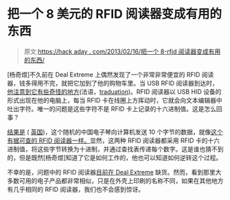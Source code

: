 # 把一个 8 美元的 RFID 阅读器变成有用的东西

> 原文:[https://hack aday . com/2013/02/16/把一个 8-rfid 阅读器变成有用的东西/](https://hackaday.com/2013/02/16/turning-an-8-rfid-reader-into-something-useful/)

[杨奇煜]不久前在 Deal Extreme 上偶然发现了一个非常非常便宜的 RFID 阅读器，钱多得用不完，就把它加到了他的购物车里。当 USB RFID 阅读器到达时，[他注意到它有些奇怪的地方](http://skyduino.wordpress.com/2013/02/01/hack-lecteur-rfid-chinois/)(法语，[traduation](http://translate.google.fr/translate?hl=fr&sl=fr&tl=en&u=http%3A%2F%2Fskyduino.wordpress.com%2F2013%2F02%2F01%2Fhack-lecteur-rfid-chinois%2F))。RFID 阅读器以 USB HID 设备的形式出现在他的电脑上，每当 RFID 卡在线圈上方挥动时，它就会向文本编辑器中吐出字符。唯一的问题是这些字符不是 RFID 卡上记录的十六进制值。这是怎么回事？

[结果是](http://skyduino.wordpress.com/2013/02/08/hack-lecteur-rfid-chinois-huge-success/) ( [英国](http://translate.google.fr/translate?hl=fr&sl=fr&tl=en&u=http%3A%2F%2Fskyduino.wordpress.com%2F2013%2F02%2F08%2Fhack-lecteur-rfid-chinois-huge-success%2F))，这个随机的中国电子琴向计算机发送 10 个字节的数据，就像[这个有据可查的 RFID 阅读器一样。](http://www.ardushop.com/kits/electronic-brick-125khz-rfid-card-reader.html)显然，这两种 RFID 阅读器都采用 RFID 卡的十六进制值，将这些字节转换为十进制，并通过查找表传递每个数字。这是谁也猜不到的，但是既然[杨奇煜]知道了它是如何工作的，他也可以知道如何逆转这个过程。

不幸的是，问题中的 RFID 阅读器[目前在 Deal Extreme](http://dx.com/p/intelligent-id-card-usb-reader-174455) 缺货。然而，看到那里大多数可用的电子产品都非常相似，只是在外壳上印刷的名称不同，如果在其他地方有几乎相同的 RFID 阅读器，我们也不会感到惊讶。